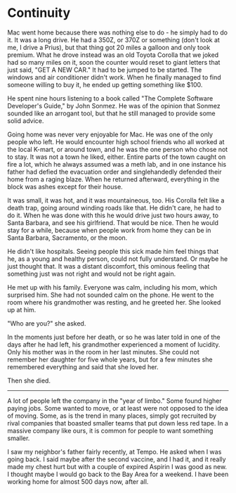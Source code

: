# Continuity

Mac went home because there was nothing else to do - he simply had to do it.  It was a long drive.  He had a 350Z, or 370Z or something (don't look at me, I drive a Prius), but that thing got 20 miles a galloon and only took premium.  What he drove instead was an old Toyota Corolla that we joked had so many miles on it, soon the counter would reset to giant letters that just said, "GET A NEW CAR."  It had to be jumped to be started.  The windows and air conditioner didn't work.  When he finally managed to find someone willing to buy it, he ended up getting something like $100.

He spent nine hours listening to a book called "The Complete Software Developer's Guide," by John Sonmez.  He was of the opinion that Sonmez sounded like an arrogant tool, but that he still managed to provide some solid advice.

Going home was never very enjoyable for Mac.  He was one of the only people who left.  He would encounter high school friends who all worked at the local K-mart, or around town, and he was the one person who chose not to stay.  It was not a town he liked, either.  Entire parts of the town caught on fire a lot, which he always assumed was a meth lab, and in one instance his father had defied the evacuation order and singlehandedly defended their home from a raging blaze.  When he returned afterward, everything in the block was ashes except for their house.

It was small, it was hot, and it was mountaineous, too.  His Corolla felt like a death trap, going around winding roads like that.  He didn't care, he had to do it.  When he was done with this he would drive just two hours away, to Santa Barbara, and see his girlfriend.  That would be nice.  Then he would stay for a while, because when people work from home they can be in Santa Barbara, Sacramento, or the moon.

He didn't like hospitals.  Seeing people this sick made him feel things that he, as a young and healthy person, could not fully understand.  Or maybe he just thought that.  It was a distant discomfort, this ominous feeling that something just was not right and would not be right again.

He met up with his family.  Everyone was calm, including his mom, which surprised him.  She had not sounded calm on the phone.  He went to the room where his grandmother was resting, and he greeted her.  She looked up at him.

"Who are you?" she asked.

In the moments just before her death, or so he was later told in one of the days after he had left, his grandmother experienced a moment of lucidity.  Only his mother was in the room in her last minutes.  She could not remember her daughter for five whole years, but for a few minutes she remembered everything and said that she loved her.

Then she died.

******

A lot of people left the company in the "year of limbo."  Some found higher paying jobs.  Some wanted to move, or at least were not opposed to the idea of moving.  Some, as is the trend in many places, simply got recruited by rival companies that boasted smaller teams that put down less red tape.  In a massive company like ours, it is common for people to want something smaller.

I saw my neighbor's father fairly recently, at Tempo.  He asked when I was going back.  I said maybe after the second vaccine, and I had it, and it really made my chest hurt but with a couple of expired Aspirin I was good as new.  I thought maybe I would go back to the Bay Area for a weekend.  I have been working home for almost 500 days now, after all.
